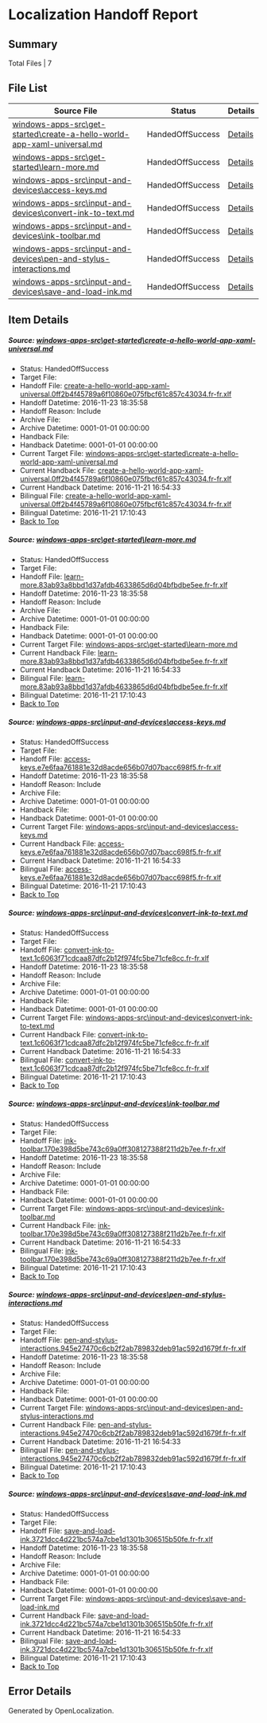 # <a name='report-top'></a> Localization Handoff Report

## Summary
 Total Files | 7

## File List
 Source File | Status | Details 
 ----------- | ------ | ------- 
 [windows-apps-src\get-started\create-a-hello-world-app-xaml-universal.md](https://cpubwin.visualstudio.com/windows-uwp/_git/windows-uwp/commit/7e76c9abd4157c22b38d79b178f5f07827d336ca?path=windows-apps-src%2Fget-started%2Fcreate-a-hello-world-app-xaml-universal.md&_a=contents) | HandedOffSuccess | [Details](#e928b4bb116ad98ffe7c225ac1ef2306e56a13ea3599)
 [windows-apps-src\get-started\learn-more.md](https://cpubwin.visualstudio.com/windows-uwp/_git/windows-uwp/commit/7e76c9abd4157c22b38d79b178f5f07827d336ca?path=windows-apps-src%2Fget-started%2Flearn-more.md&_a=contents) | HandedOffSuccess | [Details](#087c298f59798010628aefc428eedf9933bb26863990)
 [windows-apps-src\input-and-devices\access-keys.md](https://cpubwin.visualstudio.com/windows-uwp/_git/windows-uwp/commit/2b6b1d7b1755aad4d75a29413d989c6e8112128a?path=windows-apps-src%2Finput-and-devices%2Faccess-keys.md&_a=contents) | HandedOffSuccess | [Details](#dfe89e4d4fd089dde6b7b307325b8fe43de82c104350)
 [windows-apps-src\input-and-devices\convert-ink-to-text.md](https://cpubwin.visualstudio.com/windows-uwp/_git/windows-uwp/commit/2b6b1d7b1755aad4d75a29413d989c6e8112128a?path=windows-apps-src%2Finput-and-devices%2Fconvert-ink-to-text.md&_a=contents) | HandedOffSuccess | [Details](#3a5f9495f226d7df076c2623d8b07afc4794d9b44351)
 [windows-apps-src\input-and-devices\ink-toolbar.md](https://cpubwin.visualstudio.com/windows-uwp/_git/windows-uwp/commit/2b6b1d7b1755aad4d75a29413d989c6e8112128a?path=windows-apps-src%2Finput-and-devices%2Fink-toolbar.md&_a=contents) | HandedOffSuccess | [Details](#1b810a42166c48c1359dcf9adfba84184234b42c4655)
 [windows-apps-src\input-and-devices\pen-and-stylus-interactions.md](https://cpubwin.visualstudio.com/windows-uwp/_git/windows-uwp/commit/2b6b1d7b1755aad4d75a29413d989c6e8112128a?path=windows-apps-src%2Finput-and-devices%2Fpen-and-stylus-interactions.md&_a=contents) | HandedOffSuccess | [Details](#9b55a3fd251c7c44e3ff325db0e345036d114ded4664)
 [windows-apps-src\input-and-devices\save-and-load-ink.md](https://cpubwin.visualstudio.com/windows-uwp/_git/windows-uwp/commit/2b6b1d7b1755aad4d75a29413d989c6e8112128a?path=windows-apps-src%2Finput-and-devices%2Fsave-and-load-ink.md&_a=contents) | HandedOffSuccess | [Details](#9712a2bb7bd1495d0049ab43d798d5ec9c08f3134666)

## Item Details
##### <a name='e928b4bb116ad98ffe7c225ac1ef2306e56a13ea3599'></a> Source: [windows-apps-src\get-started\create-a-hello-world-app-xaml-universal.md](https://cpubwin.visualstudio.com/windows-uwp/_git/windows-uwp/commit/7e76c9abd4157c22b38d79b178f5f07827d336ca?path=windows-apps-src%2Fget-started%2Fcreate-a-hello-world-app-xaml-universal.md&_a=contents)
* Status: HandedOffSuccess
* Target File: 
* Handoff File: [create-a-hello-world-app-xaml-universal.0ff2b4f45789a6f10860e075fbcf61c857c43034.fr-fr.xlf](https://cpubwin.visualstudio.com/windows-uwp/_git/WDCLib.handoff/commit/6df240bc2a49d105e9e25177889ff246ecae5a9e?path=ol-handoff%2Fcpubwin%2Fwindows-uwp.fr-fr%2Fmaster%2Fcreate-a-hello-world-app-xaml-universal.0ff2b4f45789a6f10860e075fbcf61c857c43034.fr-fr.xlf&_a=contents)
* Handoff Datetime: 2016-11-23 18:35:58
* Handoff Reason: Include
* Archive File: 
* Archive Datetime: 0001-01-01 00:00:00
* Handback File: 
* Handback Datetime: 0001-01-01 00:00:00
* Current Target File: [windows-apps-src\get-started\create-a-hello-world-app-xaml-universal.md](https://cpubwin.visualstudio.com/windows-uwp/_git/windows-uwp.fr-fr/commit/b499722b387bb5bf9961078746547751e280aace?path=windows-apps-src%2Fget-started%2Fcreate-a-hello-world-app-xaml-universal.md&_a=contents)
* Current Handback File: [create-a-hello-world-app-xaml-universal.0ff2b4f45789a6f10860e075fbcf61c857c43034.fr-fr.xlf](https://cpubwin.visualstudio.com/windows-uwp/_git/WDCLib.handback/commit/a2b58f321961fe8e5a80c86cd6d53f983c3d6f0e?path=ol-handback%2Fcpubwin%2Fwindows-uwp.fr-fr%2Fmaster%2Fcreate-a-hello-world-app-xaml-universal.0ff2b4f45789a6f10860e075fbcf61c857c43034.fr-fr.xlf&_a=contents)
* Current Handback Datetime: 2016-11-21 16:54:33
* Bilingual File: [create-a-hello-world-app-xaml-universal.0ff2b4f45789a6f10860e075fbcf61c857c43034.fr-fr.xlf](https://cpubwin.visualstudio.com/windows-uwp/_git/WDCLib.handback/commit/a2b58f321961fe8e5a80c86cd6d53f983c3d6f0e?path=ol-handback%2Fcpubwin%2Fwindows-uwp.fr-fr%2Fmaster%2Fcreate-a-hello-world-app-xaml-universal.0ff2b4f45789a6f10860e075fbcf61c857c43034.fr-fr.xlf&_a=contents)
* Bilingual Datetime: 2016-11-21 17:10:43
* [Back to Top](#report-top)

##### <a name='087c298f59798010628aefc428eedf9933bb26863990'></a> Source: [windows-apps-src\get-started\learn-more.md](https://cpubwin.visualstudio.com/windows-uwp/_git/windows-uwp/commit/7e76c9abd4157c22b38d79b178f5f07827d336ca?path=windows-apps-src%2Fget-started%2Flearn-more.md&_a=contents)
* Status: HandedOffSuccess
* Target File: 
* Handoff File: [learn-more.83ab93a8bbd1d37afdb4633865d6d04bfbdbe5ee.fr-fr.xlf](https://cpubwin.visualstudio.com/windows-uwp/_git/WDCLib.handoff/commit/6df240bc2a49d105e9e25177889ff246ecae5a9e?path=ol-handoff%2Fcpubwin%2Fwindows-uwp.fr-fr%2Fmaster%2Flearn-more.83ab93a8bbd1d37afdb4633865d6d04bfbdbe5ee.fr-fr.xlf&_a=contents)
* Handoff Datetime: 2016-11-23 18:35:58
* Handoff Reason: Include
* Archive File: 
* Archive Datetime: 0001-01-01 00:00:00
* Handback File: 
* Handback Datetime: 0001-01-01 00:00:00
* Current Target File: [windows-apps-src\get-started\learn-more.md](https://cpubwin.visualstudio.com/windows-uwp/_git/windows-uwp.fr-fr/commit/b499722b387bb5bf9961078746547751e280aace?path=windows-apps-src%2Fget-started%2Flearn-more.md&_a=contents)
* Current Handback File: [learn-more.83ab93a8bbd1d37afdb4633865d6d04bfbdbe5ee.fr-fr.xlf](https://cpubwin.visualstudio.com/windows-uwp/_git/WDCLib.handback/commit/a2b58f321961fe8e5a80c86cd6d53f983c3d6f0e?path=ol-handback%2Fcpubwin%2Fwindows-uwp.fr-fr%2Fmaster%2Flearn-more.83ab93a8bbd1d37afdb4633865d6d04bfbdbe5ee.fr-fr.xlf&_a=contents)
* Current Handback Datetime: 2016-11-21 16:54:33
* Bilingual File: [learn-more.83ab93a8bbd1d37afdb4633865d6d04bfbdbe5ee.fr-fr.xlf](https://cpubwin.visualstudio.com/windows-uwp/_git/WDCLib.handback/commit/a2b58f321961fe8e5a80c86cd6d53f983c3d6f0e?path=ol-handback%2Fcpubwin%2Fwindows-uwp.fr-fr%2Fmaster%2Flearn-more.83ab93a8bbd1d37afdb4633865d6d04bfbdbe5ee.fr-fr.xlf&_a=contents)
* Bilingual Datetime: 2016-11-21 17:10:43
* [Back to Top](#report-top)

##### <a name='dfe89e4d4fd089dde6b7b307325b8fe43de82c104350'></a> Source: [windows-apps-src\input-and-devices\access-keys.md](https://cpubwin.visualstudio.com/windows-uwp/_git/windows-uwp/commit/2b6b1d7b1755aad4d75a29413d989c6e8112128a?path=windows-apps-src%2Finput-and-devices%2Faccess-keys.md&_a=contents)
* Status: HandedOffSuccess
* Target File: 
* Handoff File: [access-keys.e7e6faa761881e32d8acde656b07d07bacc698f5.fr-fr.xlf](https://cpubwin.visualstudio.com/windows-uwp/_git/WDCLib.handoff/commit/6df240bc2a49d105e9e25177889ff246ecae5a9e?path=ol-handoff%2Fcpubwin%2Fwindows-uwp.fr-fr%2Fmaster%2Faccess-keys.e7e6faa761881e32d8acde656b07d07bacc698f5.fr-fr.xlf&_a=contents)
* Handoff Datetime: 2016-11-23 18:35:58
* Handoff Reason: Include
* Archive File: 
* Archive Datetime: 0001-01-01 00:00:00
* Handback File: 
* Handback Datetime: 0001-01-01 00:00:00
* Current Target File: [windows-apps-src\input-and-devices\access-keys.md](https://cpubwin.visualstudio.com/windows-uwp/_git/windows-uwp.fr-fr/commit/b499722b387bb5bf9961078746547751e280aace?path=windows-apps-src%2Finput-and-devices%2Faccess-keys.md&_a=contents)
* Current Handback File: [access-keys.e7e6faa761881e32d8acde656b07d07bacc698f5.fr-fr.xlf](https://cpubwin.visualstudio.com/windows-uwp/_git/WDCLib.handback/commit/a2b58f321961fe8e5a80c86cd6d53f983c3d6f0e?path=ol-handback%2Fcpubwin%2Fwindows-uwp.fr-fr%2Fmaster%2Faccess-keys.e7e6faa761881e32d8acde656b07d07bacc698f5.fr-fr.xlf&_a=contents)
* Current Handback Datetime: 2016-11-21 16:54:33
* Bilingual File: [access-keys.e7e6faa761881e32d8acde656b07d07bacc698f5.fr-fr.xlf](https://cpubwin.visualstudio.com/windows-uwp/_git/WDCLib.handback/commit/a2b58f321961fe8e5a80c86cd6d53f983c3d6f0e?path=ol-handback%2Fcpubwin%2Fwindows-uwp.fr-fr%2Fmaster%2Faccess-keys.e7e6faa761881e32d8acde656b07d07bacc698f5.fr-fr.xlf&_a=contents)
* Bilingual Datetime: 2016-11-21 17:10:43
* [Back to Top](#report-top)

##### <a name='3a5f9495f226d7df076c2623d8b07afc4794d9b44351'></a> Source: [windows-apps-src\input-and-devices\convert-ink-to-text.md](https://cpubwin.visualstudio.com/windows-uwp/_git/windows-uwp/commit/2b6b1d7b1755aad4d75a29413d989c6e8112128a?path=windows-apps-src%2Finput-and-devices%2Fconvert-ink-to-text.md&_a=contents)
* Status: HandedOffSuccess
* Target File: 
* Handoff File: [convert-ink-to-text.1c6063f71cdcaa87dfc2b12f974fc5be71cfe8cc.fr-fr.xlf](https://cpubwin.visualstudio.com/windows-uwp/_git/WDCLib.handoff/commit/6df240bc2a49d105e9e25177889ff246ecae5a9e?path=ol-handoff%2Fcpubwin%2Fwindows-uwp.fr-fr%2Fmaster%2Fconvert-ink-to-text.1c6063f71cdcaa87dfc2b12f974fc5be71cfe8cc.fr-fr.xlf&_a=contents)
* Handoff Datetime: 2016-11-23 18:35:58
* Handoff Reason: Include
* Archive File: 
* Archive Datetime: 0001-01-01 00:00:00
* Handback File: 
* Handback Datetime: 0001-01-01 00:00:00
* Current Target File: [windows-apps-src\input-and-devices\convert-ink-to-text.md](https://cpubwin.visualstudio.com/windows-uwp/_git/windows-uwp.fr-fr/commit/b499722b387bb5bf9961078746547751e280aace?path=windows-apps-src%2Finput-and-devices%2Fconvert-ink-to-text.md&_a=contents)
* Current Handback File: [convert-ink-to-text.1c6063f71cdcaa87dfc2b12f974fc5be71cfe8cc.fr-fr.xlf](https://cpubwin.visualstudio.com/windows-uwp/_git/WDCLib.handback/commit/a2b58f321961fe8e5a80c86cd6d53f983c3d6f0e?path=ol-handback%2Fcpubwin%2Fwindows-uwp.fr-fr%2Fmaster%2Fconvert-ink-to-text.1c6063f71cdcaa87dfc2b12f974fc5be71cfe8cc.fr-fr.xlf&_a=contents)
* Current Handback Datetime: 2016-11-21 16:54:33
* Bilingual File: [convert-ink-to-text.1c6063f71cdcaa87dfc2b12f974fc5be71cfe8cc.fr-fr.xlf](https://cpubwin.visualstudio.com/windows-uwp/_git/WDCLib.handback/commit/a2b58f321961fe8e5a80c86cd6d53f983c3d6f0e?path=ol-handback%2Fcpubwin%2Fwindows-uwp.fr-fr%2Fmaster%2Fconvert-ink-to-text.1c6063f71cdcaa87dfc2b12f974fc5be71cfe8cc.fr-fr.xlf&_a=contents)
* Bilingual Datetime: 2016-11-21 17:10:43
* [Back to Top](#report-top)

##### <a name='1b810a42166c48c1359dcf9adfba84184234b42c4655'></a> Source: [windows-apps-src\input-and-devices\ink-toolbar.md](https://cpubwin.visualstudio.com/windows-uwp/_git/windows-uwp/commit/2b6b1d7b1755aad4d75a29413d989c6e8112128a?path=windows-apps-src%2Finput-and-devices%2Fink-toolbar.md&_a=contents)
* Status: HandedOffSuccess
* Target File: 
* Handoff File: [ink-toolbar.170e398d5be743c69a0ff308127388f211d2b7ee.fr-fr.xlf](https://cpubwin.visualstudio.com/windows-uwp/_git/WDCLib.handoff/commit/6df240bc2a49d105e9e25177889ff246ecae5a9e?path=ol-handoff%2Fcpubwin%2Fwindows-uwp.fr-fr%2Fmaster%2Fink-toolbar.170e398d5be743c69a0ff308127388f211d2b7ee.fr-fr.xlf&_a=contents)
* Handoff Datetime: 2016-11-23 18:35:58
* Handoff Reason: Include
* Archive File: 
* Archive Datetime: 0001-01-01 00:00:00
* Handback File: 
* Handback Datetime: 0001-01-01 00:00:00
* Current Target File: [windows-apps-src\input-and-devices\ink-toolbar.md](https://cpubwin.visualstudio.com/windows-uwp/_git/windows-uwp.fr-fr/commit/b499722b387bb5bf9961078746547751e280aace?path=windows-apps-src%2Finput-and-devices%2Fink-toolbar.md&_a=contents)
* Current Handback File: [ink-toolbar.170e398d5be743c69a0ff308127388f211d2b7ee.fr-fr.xlf](https://cpubwin.visualstudio.com/windows-uwp/_git/WDCLib.handback/commit/a2b58f321961fe8e5a80c86cd6d53f983c3d6f0e?path=ol-handback%2Fcpubwin%2Fwindows-uwp.fr-fr%2Fmaster%2Fink-toolbar.170e398d5be743c69a0ff308127388f211d2b7ee.fr-fr.xlf&_a=contents)
* Current Handback Datetime: 2016-11-21 16:54:33
* Bilingual File: [ink-toolbar.170e398d5be743c69a0ff308127388f211d2b7ee.fr-fr.xlf](https://cpubwin.visualstudio.com/windows-uwp/_git/WDCLib.handback/commit/a2b58f321961fe8e5a80c86cd6d53f983c3d6f0e?path=ol-handback%2Fcpubwin%2Fwindows-uwp.fr-fr%2Fmaster%2Fink-toolbar.170e398d5be743c69a0ff308127388f211d2b7ee.fr-fr.xlf&_a=contents)
* Bilingual Datetime: 2016-11-21 17:10:43
* [Back to Top](#report-top)

##### <a name='9b55a3fd251c7c44e3ff325db0e345036d114ded4664'></a> Source: [windows-apps-src\input-and-devices\pen-and-stylus-interactions.md](https://cpubwin.visualstudio.com/windows-uwp/_git/windows-uwp/commit/2b6b1d7b1755aad4d75a29413d989c6e8112128a?path=windows-apps-src%2Finput-and-devices%2Fpen-and-stylus-interactions.md&_a=contents)
* Status: HandedOffSuccess
* Target File: 
* Handoff File: [pen-and-stylus-interactions.945e27470c6cb2f2ab789832deb91ac592d1679f.fr-fr.xlf](https://cpubwin.visualstudio.com/windows-uwp/_git/WDCLib.handoff/commit/6df240bc2a49d105e9e25177889ff246ecae5a9e?path=ol-handoff%2Fcpubwin%2Fwindows-uwp.fr-fr%2Fmaster%2Fpen-and-stylus-interactions.945e27470c6cb2f2ab789832deb91ac592d1679f.fr-fr.xlf&_a=contents)
* Handoff Datetime: 2016-11-23 18:35:58
* Handoff Reason: Include
* Archive File: 
* Archive Datetime: 0001-01-01 00:00:00
* Handback File: 
* Handback Datetime: 0001-01-01 00:00:00
* Current Target File: [windows-apps-src\input-and-devices\pen-and-stylus-interactions.md](https://cpubwin.visualstudio.com/windows-uwp/_git/windows-uwp.fr-fr/commit/b499722b387bb5bf9961078746547751e280aace?path=windows-apps-src%2Finput-and-devices%2Fpen-and-stylus-interactions.md&_a=contents)
* Current Handback File: [pen-and-stylus-interactions.945e27470c6cb2f2ab789832deb91ac592d1679f.fr-fr.xlf](https://cpubwin.visualstudio.com/windows-uwp/_git/WDCLib.handback/commit/a2b58f321961fe8e5a80c86cd6d53f983c3d6f0e?path=ol-handback%2Fcpubwin%2Fwindows-uwp.fr-fr%2Fmaster%2Fpen-and-stylus-interactions.945e27470c6cb2f2ab789832deb91ac592d1679f.fr-fr.xlf&_a=contents)
* Current Handback Datetime: 2016-11-21 16:54:33
* Bilingual File: [pen-and-stylus-interactions.945e27470c6cb2f2ab789832deb91ac592d1679f.fr-fr.xlf](https://cpubwin.visualstudio.com/windows-uwp/_git/WDCLib.handback/commit/a2b58f321961fe8e5a80c86cd6d53f983c3d6f0e?path=ol-handback%2Fcpubwin%2Fwindows-uwp.fr-fr%2Fmaster%2Fpen-and-stylus-interactions.945e27470c6cb2f2ab789832deb91ac592d1679f.fr-fr.xlf&_a=contents)
* Bilingual Datetime: 2016-11-21 17:10:43
* [Back to Top](#report-top)

##### <a name='9712a2bb7bd1495d0049ab43d798d5ec9c08f3134666'></a> Source: [windows-apps-src\input-and-devices\save-and-load-ink.md](https://cpubwin.visualstudio.com/windows-uwp/_git/windows-uwp/commit/2b6b1d7b1755aad4d75a29413d989c6e8112128a?path=windows-apps-src%2Finput-and-devices%2Fsave-and-load-ink.md&_a=contents)
* Status: HandedOffSuccess
* Target File: 
* Handoff File: [save-and-load-ink.3721dcc4d221bc574a7cbe1d1301b306515b50fe.fr-fr.xlf](https://cpubwin.visualstudio.com/windows-uwp/_git/WDCLib.handoff/commit/6df240bc2a49d105e9e25177889ff246ecae5a9e?path=ol-handoff%2Fcpubwin%2Fwindows-uwp.fr-fr%2Fmaster%2Fsave-and-load-ink.3721dcc4d221bc574a7cbe1d1301b306515b50fe.fr-fr.xlf&_a=contents)
* Handoff Datetime: 2016-11-23 18:35:58
* Handoff Reason: Include
* Archive File: 
* Archive Datetime: 0001-01-01 00:00:00
* Handback File: 
* Handback Datetime: 0001-01-01 00:00:00
* Current Target File: [windows-apps-src\input-and-devices\save-and-load-ink.md](https://cpubwin.visualstudio.com/windows-uwp/_git/windows-uwp.fr-fr/commit/b499722b387bb5bf9961078746547751e280aace?path=windows-apps-src%2Finput-and-devices%2Fsave-and-load-ink.md&_a=contents)
* Current Handback File: [save-and-load-ink.3721dcc4d221bc574a7cbe1d1301b306515b50fe.fr-fr.xlf](https://cpubwin.visualstudio.com/windows-uwp/_git/WDCLib.handback/commit/a2b58f321961fe8e5a80c86cd6d53f983c3d6f0e?path=ol-handback%2Fcpubwin%2Fwindows-uwp.fr-fr%2Fmaster%2Fsave-and-load-ink.3721dcc4d221bc574a7cbe1d1301b306515b50fe.fr-fr.xlf&_a=contents)
* Current Handback Datetime: 2016-11-21 16:54:33
* Bilingual File: [save-and-load-ink.3721dcc4d221bc574a7cbe1d1301b306515b50fe.fr-fr.xlf](https://cpubwin.visualstudio.com/windows-uwp/_git/WDCLib.handback/commit/a2b58f321961fe8e5a80c86cd6d53f983c3d6f0e?path=ol-handback%2Fcpubwin%2Fwindows-uwp.fr-fr%2Fmaster%2Fsave-and-load-ink.3721dcc4d221bc574a7cbe1d1301b306515b50fe.fr-fr.xlf&_a=contents)
* Bilingual Datetime: 2016-11-21 17:10:43
* [Back to Top](#report-top)


## Error Details

Generated by OpenLocalization.
